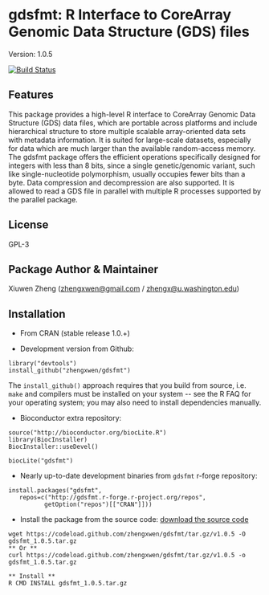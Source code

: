 gdsfmt: R Interface to CoreArray Genomic Data Structure (GDS) files
===

Version: 1.0.5

[![Build Status](https://travis-ci.org/zhengxwen/gdsfmt.png)](https://travis-ci.org/zhengxwen/gdsfmt)


## Features

This package provides a high-level R interface to CoreArray Genomic Data Structure (GDS) data files, which are portable across platforms and include hierarchical structure to store multiple scalable array-oriented data sets with metadata information. It is suited for large-scale datasets, especially for data which are much larger than the available random-access memory. The gdsfmt package offers the efficient operations specifically designed for integers with less than 8 bits, since a single genetic/genomic variant, such like single-nucleotide polymorphism, usually occupies fewer bits than a byte. Data compression and decompression are also supported. It is allowed to read a GDS file in parallel with multiple R processes supported by the parallel package.

## License

GPL-3

## Package Author & Maintainer

Xiuwen Zheng ([zhengxwen@gmail.com](zhengxwen@gmail.com) / [zhengx@u.washington.edu](zhengx@u.washington.edu))

## Installation

* From CRAN (stable release 1.0.+)

* Development version from Github:
```
library("devtools")
install_github("zhengxwen/gdsfmt")
```
The `install_github()` approach requires that you build from source, i.e. `make` and compilers must be installed on your system -- see the R FAQ for your operating system; you may also need to install dependencies manually.

* Bioconductor extra repository:
```
source("http://bioconductor.org/biocLite.R")
library(BiocInstaller)
BiocInstaller::useDevel()

biocLite("gdsfmt")
```

* Nearly up-to-date development binaries from `gdsfmt` r-forge repository:
```
install.packages("gdsfmt",
   repos=c("http://gdsfmt.r-forge.r-project.org/repos",
          getOption("repos")[["CRAN"]]))
```

* Install the package from the source code:
[download the source code](https://codeload.github.com/zhengxwen/gdsfmt/tar.gz/v1.0.5)
```
wget https://codeload.github.com/zhengxwen/gdsfmt/tar.gz/v1.0.5 -O gdsfmt_1.0.5.tar.gz
** Or **
curl https://codeload.github.com/zhengxwen/gdsfmt/tar.gz/v1.0.5 -o gdsfmt_1.0.5.tar.gz

** Install **
R CMD INSTALL gdsfmt_1.0.5.tar.gz
```
